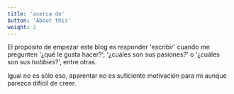 ```yaml
---
title: 'acerca de'
button: 'About this'
weight: 2
---
```


El propósito de empezar este blog es responder 'escribir' cuando me pregunten '¿qué le gusta hacer?', '¿cuáles son sus pasiones?' o '¿cuáles son sus _hobbies_?', entre otras.

Igual no es sólo eso, aparentar no es suficiente motivación para mi aunque parezca difícil de creer. 